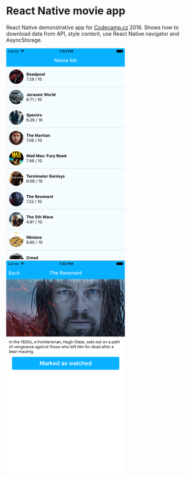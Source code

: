 # React Native movie app

React Native demonstrative app for [Codecamp.cz](http://codecamp.cz) 2016. Shows how to download data from API, style content, use React Native navigator and AsyncStorage.

<img src="https://github.com/jvaclavik/react-native-movies-app/blob/master/resources/screenshots/list.png" alt="Drawing" width="320" alt="React native app - Movie list">
<img src="https://github.com/jvaclavik/react-native-movies-app/blob/master/resources/screenshots/detail.png" alt="Drawing" width="320" alt="React native app - Movie detail">
